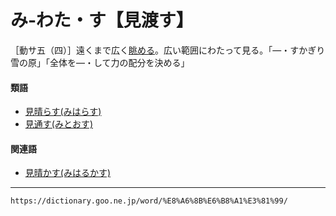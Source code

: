 # み‐わた・す【見渡す】

［動サ五（四）］遠くまで広く[眺める](ながめる（眺める）)。広い範囲にわたって見る。「―・すかぎり雪の原」「全体を―・して力の配分を決める」

#### 類語

-   [見晴らす(みはらす)](https://dictionary.goo.ne.jp/word/%E8%A6%8B%E6%99%B4%E3%81%99/#jn-213202)
-   [見通す(みとおす)](みとおす（見通す／見透す）)

#### 関連語

-   [見晴かす(みはるかす)](https://dictionary.goo.ne.jp/word/%E8%A6%8B%E6%99%B4%E3%82%8B%E3%81%8B%E3%81%99/#jn-213210)

---
`https://dictionary.goo.ne.jp/word/%E8%A6%8B%E6%B8%A1%E3%81%99/`